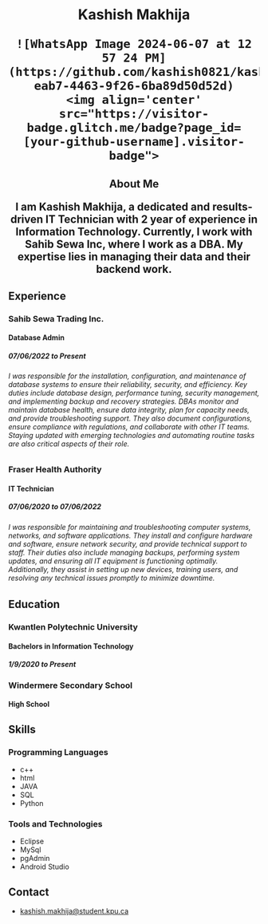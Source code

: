 <h1 align="center">
  Kashish Makhija
  <p align='center'>

    ![WhatsApp Image 2024-06-07 at 12 57 24 PM](https://github.com/kashish0821/kashish0821.github.io/assets/116487849/78996378-eab7-4463-9f26-6ba89d50d52d)
    <img align='center' src="https://visitor-badge.glitch.me/badge?page_id=[your-github-username].visitor-badge">
  </p>
</h1>

<h2 align="center">
  About Me
  <p align="center">
    I am Kashish Makhija, a dedicated and results-driven IT Technician with 2 year of experience in Information Technology. Currently, I work with Sahib Sewa Inc, where I work as a DBA. My expertise lies in managing their data and their backend work.
  </p>
</h2>

## Experience

### Sahib Sewa Trading Inc.
#### Database Admin
##### 07/06/2022 to Present

######  I was responsible for the installation, configuration, and maintenance of database systems to ensure their reliability, security, and efficiency. Key duties include database design, performance tuning, security management, and implementing backup and recovery strategies. DBAs monitor and maintain database health, ensure data integrity, plan for capacity needs, and provide troubleshooting support. They also document configurations, ensure compliance with regulations, and collaborate with other IT teams. Staying updated with emerging technologies and automating routine tasks are also critical aspects of their role.


### Fraser Health Authority
#### IT Technician
##### 07/06/2020 to 07/06/2022

###### I was responsible for maintaining and troubleshooting computer systems, networks, and software applications. They install and configure hardware and software, ensure network security, and provide technical support to staff. Their duties also include managing backups, performing system updates, and ensuring all IT equipment is functioning optimally. Additionally, they assist in setting up new devices, training users, and resolving any technical issues promptly to minimize downtime.




## Education

### Kwantlen Polytechnic University
####  Bachelors in Information Technology
##### 1/9/2020 to Present


### Windermere Secondary School
#### High School






## Skills

### Programming Languages

* c++
* html
* JAVA
* SQL
* Python
  

### Tools and Technologies

* Eclipse
* MySql
* pgAdmin
* Android Studio


## Contact

* kashish.makhija@student.kpu.ca
  



